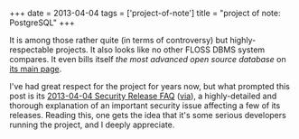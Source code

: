 +++
date = 2013-04-04
tags = ['project-of-note']
title = "project of note: PostgreSQL"
+++

It is among those rather quite (in terms of controversy) but
highly-respectable projects. It also looks like no other FLOSS DBMS
system compares. It even bills itself *the most advanced open source
database* on [its main page].

I\'ve had great respect for the project for years now, but what prompted
this post is its [2013-04-04 Security Release FAQ] ([via]), a
highly-detailed and thorough explanation of an important security issue
affecting a few of its releases. Reading this, one gets the idea that
it\'s some serious developers running the project, and I deeply
appreciate.

  [its main page]: http://www.postgresql.org/
  [2013-04-04 Security Release FAQ]: http://www.postgresql.org/support/security/faq/2013-04-04/
  [via]: http://www.piware.de/2013/04/urgent-postgresql-security-updates-for-debianubuntu/
